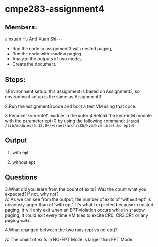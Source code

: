 # cmpe283-assignment4
## Members:
Jinxuan Hu And Xuan Shi---
* Run the code in assignment3 with nested paging,    
* Run the code with shadow paging.
* Analyze the outputs of two modes.
* Create the document.


## Steps:
1.Environment setup: this assignment is based on Assignment3, so environment setup is the same as Assignment3.

2.Run the assignment3 code and boot a test VM using that code.

3.Remove 'kvm-intel' module in the outer 
4.Reload the kvm-intel module with the parameter ept=0 by using the following command:
`insmod  /lib/modules/5.12.0+/kernel/arch/x86/kvm/kvm-intel.ko ept=0`

## Output
1. with ept


2. without ept


## Questions
3.What did you learn from the count of exits? Was the count what you expected? If not, why not?   
A: As we can see from the output, the number of exits of 'without ept' is obviously larger than of 'with ept'. It's what I expected because in nested paging, it will only exit when an EPT violation occurs while in shadow paging, it could exit every time VM tries to excite CR0, CR3,CR4 or any paging exits.
   
4.What changed between the two runs (ept vs no-ept)?

A: The count of exits in NO-EPT Mode is larger than EPT Mode. 

